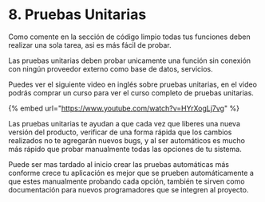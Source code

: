 # 8. Pruebas Unitarias

Como comente en la sección de código limpio todas tus funciones deben realizar una sola tarea, asi es más fácil de probar.

Las pruebas unitarias deben probar unicamente una función sin conexión con ningún proveedor externo como base de datos, servicios.

Puedes ver el siguiente video en inglés sobre pruebas unitarias, en el video podrás comprar un curso para ver el curso completo de pruebas unitarias.

{% embed url="https://www.youtube.com/watch?v=HYrXogLj7vg" %}

Las pruebas unitarias te ayudan a que cada vez que liberes una nueva versión del producto, verificar de una forma rápida que los cambios realizados no te agregarán nuevos bugs, y al ser automáticos es mucho más rápido que probar manualmente todas las opciones de tu sistema. 

Puede ser mas tardado al inicio crear las pruebas automáticas más conforme crece tu aplicación es mejor que se prueben automáticamente a que estes manualmente probando cada opción, también te sirven como documentación para nuevos programadores que se integren al proyecto.

